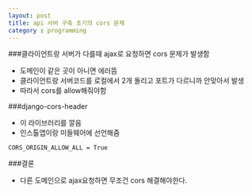 ```yaml
---
layout: post
title: api 서버 구축 초기의 cors 문제
category : programming
---
```


###클라이언트랑 서버가 다를때 ajax로 요청하면 cors 문제가 발생함
- 도메인이 같은 곳이 아니면 에러뜸
- 클라이언트랑 서버코드를 로컬에서 2개 돌리고 포트가 다르니까 안맞아서 발생
- 따라서 cors를 allow해줘야함

###django-cors-header
- 이 라이브러리를 깔음
- 인스톨앱이랑 미들웨어에 선언해줌

```
CORS_ORIGIN_ALLOW_ALL = True
```

###결론
- 다른 도메인으로 ajax요청하면 무조건 cors 해결해야한다.